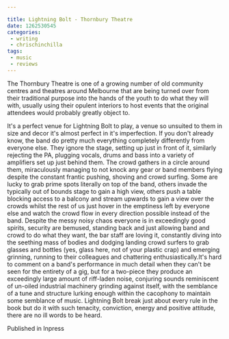 ```yaml
---

title: Lightning Bolt - Thornbury Theatre
date: 1262530545
categories:
 - writing
 - chrischinchilla
tags: 
 - music 
 - reviews
---
```


The Thornbury Theatre is one of a growing number of old community centres and theatres around Melbourne that are being turned over from their traditional purpose into the hands of the youth to do what they will with, usually using their opulent interiors to host events that the original attendees would probably greatly object to.

It's a perfect venue for Lightning Bolt to play, a venue so unsuited to them in size and decor it's almost perfect in it's imperfection. If you don't already know, the band do pretty much everything completely differently from everyone else. They ignore the stage, setting up just in front of it, similarly rejecting the PA, plugging vocals, drums and bass into a variety of amplifiers set up just behind them. The crowd gathers in a circle around them, miraculously managing to not knock any gear or band members flying despite the constant frantic pushing, shoving and crowd surfing. Some are lucky to grab prime spots literally on top of the band, others invade the typically out of bounds stage to gain a high view, others push a table blocking access to a balcony and stream upwards to gain a view over the crowds whilst the rest of us just hover in the emptiness left by everyone else and watch the crowd flow in every direction possible instead of the band. Despite the messy noisy chaos everyone is in exceedingly good spirits, security are bemused, standing back and just allowing band and crowd to do what they want, the bar staff are loving it, constantly diving into the seething mass of bodies and dodging landing crowd surfers to grab glasses and bottles (yes, glass here, not of your plastic crap) and emerging grinning, running to their colleagues and chattering enthusiastically.It's hard to comment on a band's performance in much detail when they can't be seen for the entirety of a gig, but for a two-piece they produce an exceedingly large amount of riff-laden noise, conjuring sounds reminiscent of un-oiled industrial machinery grinding against itself, with the semblance of a tune and structure lurking enough within the cacophony to maintain some semblance of music. Lightning Bolt break just about every rule in the book but do it with such tenacity, conviction, energy and positive attitude, there are no ill words to be heard.

Published in Inpress
